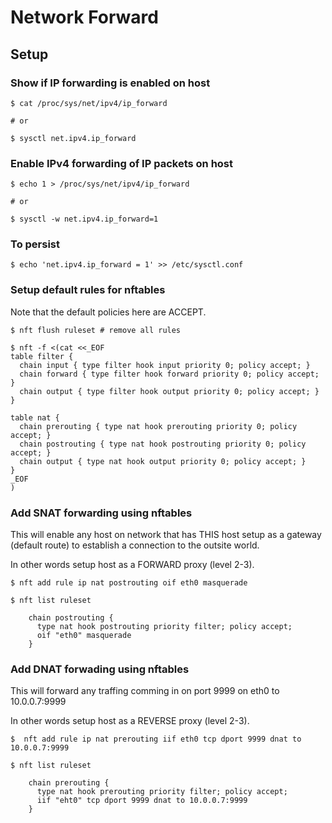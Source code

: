 # Network Forward

## Setup

### Show if IP forwarding is enabled on host

```
$ cat /proc/sys/net/ipv4/ip_forward

# or

$ sysctl net.ipv4.ip_forward
```

### Enable IPv4 forwarding of IP packets on host

```
$ echo 1 > /proc/sys/net/ipv4/ip_forward

# or

$ sysctl -w net.ipv4.ip_forward=1
```

### To persist

```
$ echo 'net.ipv4.ip_forward = 1' >> /etc/sysctl.conf
```

### Setup default rules for nftables

Note that the default policies here are ACCEPT.

```
$ nft flush ruleset # remove all rules

$ nft -f <(cat <<_EOF
table filter {
  chain input { type filter hook input priority 0; policy accept; }
  chain forward { type filter hook forward priority 0; policy accept; }
  chain output { type filter hook output priority 0; policy accept; }
}

table nat {
  chain prerouting { type nat hook prerouting priority 0; policy accept; }
  chain postrouting { type nat hook postrouting priority 0; policy accept; }
  chain output { type nat hook output priority 0; policy accept; }
}
_EOF
)
```

### Add SNAT forwarding using nftables

This will enable any host on network that has THIS host setup as a gateway (default route) to 
establish a connection to the outsite world.

In other words setup host as a FORWARD proxy (level 2-3).

```
$ nft add rule ip nat postrouting oif eth0 masquerade

$ nft list ruleset

    chain postrouting {
      type nat hook postrouting priority filter; policy accept;
      oif "eth0" masquerade
    }
```

### Add DNAT forwading using nftables

This will forward any traffing comming in on port 9999 on eth0 to 10.0.0.7:9999

In other words setup host as a REVERSE proxy (level 2-3).

```
$  nft add rule ip nat prerouting iif eth0 tcp dport 9999 dnat to 10.0.0.7:9999

$ nft list ruleset

    chain prerouting {
      type nat hook prerouting priority filter; policy accept;
      iif "eht0" tcp dport 9999 dnat to 10.0.0.7:9999
    }
```
